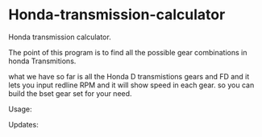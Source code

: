 Honda-transmission-calculator
=============================

Honda transmission calculator. 

The point of this program is to find all the possible gear combinations in honda Transmitions. 

what we have so far is all the Honda D transmistions gears and FD and it lets you input redline RPM and it will show speed in each gear. so you can build the bset gear set for your need. 

Usage:


Updates:


